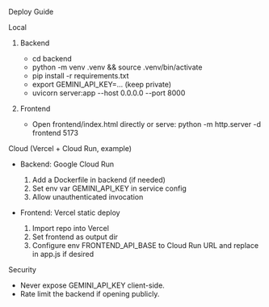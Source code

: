 Deploy Guide

Local
1) Backend
   - cd backend
   - python -m venv .venv && source .venv/bin/activate
   - pip install -r requirements.txt
   - export GEMINI_API_KEY=... (keep private)
   - uvicorn server:app --host 0.0.0.0 --port 8000

2) Frontend
   - Open frontend/index.html directly or serve:
     python -m http.server -d frontend 5173

Cloud (Vercel + Cloud Run, example)
- Backend: Google Cloud Run
  1. Add a Dockerfile in backend (if needed)
  2. Set env var GEMINI_API_KEY in service config
  3. Allow unauthenticated invocation

- Frontend: Vercel static deploy
  1. Import repo into Vercel
  2. Set frontend as output dir
  3. Configure env FRONTEND_API_BASE to Cloud Run URL and replace in app.js if desired

Security
- Never expose GEMINI_API_KEY client-side.
- Rate limit the backend if opening publicly.

